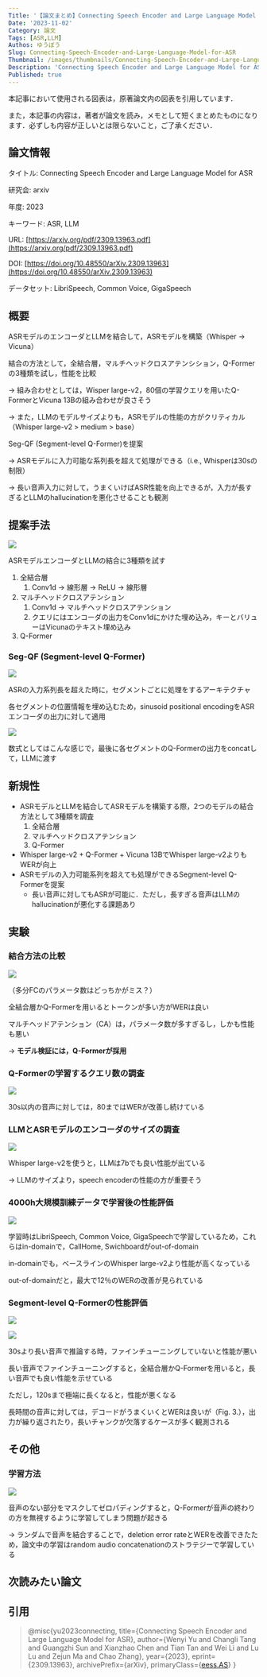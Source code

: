 ```yaml
---
Title: '【論文まとめ】Connecting Speech Encoder and Large Language Model for ASR'
Date: '2023-11-02'
Category: 論文
Tags: [ASR,LLM]
Authos: ゆうぼう
Slug: Connecting-Speech-Encoder-and-Large-Language-Model-for-ASR
Thumbnail: /images/thumbnails/Connecting-Speech-Encoder-and-Large-Language-Model-for-ASR.png
Description: 'Connecting Speech Encoder and Large Language Model for ASRのまとめ'
Published: true
---
```


本記事において使用される図表は，原著論文内の図表を引用しています．

また，本記事の内容は，著者が論文を読み，メモとして短くまとめたものになります．必ずしも内容が正しいとは限らないこと，ご了承ください．

## 論文情報

タイトル: Connecting Speech Encoder and Large Language Model for ASR

研究会: arxiv

年度: 2023

キーワード: ASR, LLM

URL: [https://arxiv.org/pdf/2309.13963.pdf](https://arxiv.org/pdf/2309.13963.pdf)

DOI: [https://doi.org/10.48550/arXiv.2309.13963](https://doi.org/10.48550/arXiv.2309.13963)

データセット: LibriSpeech, Common Voice, GigaSpeech

## 概要

ASRモデルのエンコーダとLLMを結合して，ASRモデルを構築（Whisper → Vicuna）

結合の方法として，全結合層，マルチヘッドクロスアテンシション，Q-Formerの3種類を試し，性能を比較

→ 組み合わせとしては，Wisper large-v2，80個の学習クエリを用いたQ-FormerとVicuna 13Bの組み合わせが良さそう

→ また，LLMのモデルサイズよりも，ASRモデルの性能の方がクリティカル（Whisper large-v2 > medium > base）



Seg-QF (Segment-level Q-Former)を提案

→ ASRモデルに入力可能な系列長を超えて処理ができる（i.e., Whisperは30sの制限）

→ 長い音声入力に対して，うまくいけばASR性能を向上できるが，入力が長すぎるとLLMのhallucinationを悪化させることも観測

## 提案手法

![](/images/article/Connecting-Speech-Encoder-and-Large-Language-Model-for-ASR/1iwl044a.png)

ASRモデルエンコーダとLLMの結合に3種類を試す

1. 全結合層
	1. Conv1d → 線形層 → ReLU → 線形層
2. マルチヘッドクロスアテンション
	1. Conv1d → マルチヘッドクロスアテンション
	2. クエリにはエンコーダの出力をConv1dにかけた埋め込み，キーとバリューはVicunaのテキスト埋め込み
3. Q-Former


### Seg-QF (Segment-level Q-Former)

![](/images/article/Connecting-Speech-Encoder-and-Large-Language-Model-for-ASR/q4cga6ej.png)

ASRの入力系列長を超えた時に，セグメントごとに処理をするアーキテクチャ

各セグメントの位置情報を埋め込むため，sinusoid positional encodingをASRエンコーダの出力に対して適用

![](/images/article/Connecting-Speech-Encoder-and-Large-Language-Model-for-ASR/sh6r2b3c.png)

数式としてはこんな感じで，最後に各セグメントのQ-Formerの出力をconcatして，LLMに渡す

## 新規性

- ASRモデルとLLMを結合してASRモデルを構築する際，2つのモデルの結合方法として3種類を調査
	1. 全結合層
	2. マルチヘッドクロスアテンション
	3. Q-Former
- Whisper large-v2 + Q-Former + Vicuna 13BでWhisper large-v2よりもWERが向上
- ASRモデルの入力可能系列を超えても処理ができるSegment-level Q-Formerを提案
	- 長い音声に対してもASRが可能に．ただし，長すぎる音声はLLMのhallucinationが悪化する課題あり
## 実験

### 結合方法の比較

![](/images/article/Connecting-Speech-Encoder-and-Large-Language-Model-for-ASR/p3kesn55.png)

（多分FCのパラメータ数はどっちかがミス？）

全結合層かQ-Formerを用いるとトークンが多い方がWERは良い

マルチヘッドアテンション（CA）は，パラメータ数が多すぎるし，しかも性能も悪い

→ **モデル検証には，Q-Formerが採用**



### Q-Formerの学習するクエリ数の調査

![](/images/article/Connecting-Speech-Encoder-and-Large-Language-Model-for-ASR/fdfvl51a.png)

30s以内の音声に対しては，80まではWERが改善し続けている



### LLMとASRモデルのエンコーダのサイズの調査

![](/images/article/Connecting-Speech-Encoder-and-Large-Language-Model-for-ASR/lo6a096t.png)

Whisper large-v2を使うと，LLMは7bでも良い性能が出ている

→ LLMのサイズより，speech encoderの性能の方が重要そう



### 4000h大規模訓練データで学習後の性能評価

![](/images/article/Connecting-Speech-Encoder-and-Large-Language-Model-for-ASR/smbe1p7e.png)

学習時はLibriSpeech, Common Voice, GigaSpeechで学習しているため，これらはin-domainで，CallHome, Swichboardがout-of-domain



in-domainでも，ベースラインのWhisper large-v2より性能が高くなっている

out-of-domainだと，最大で12％のWERの改善が見られている



### Segment-level Q-Formerの性能評価

![](/images/article/Connecting-Speech-Encoder-and-Large-Language-Model-for-ASR/b7s5s5ua.png)

![](/images/article/Connecting-Speech-Encoder-and-Large-Language-Model-for-ASR/e5h86q3t.png)

30sより長い音声で推論する時，ファインチューニングしていないと性能が悪い

長い音声でファインチューニングすると，全結合層かQ-Formerを用いると，長い音声でも良い性能を示せている

ただし，120sまで極端に長くなると，性能が悪くなる

長時間の音声に対しては，デコードがうまくいくとWERは良いが（Fig. 3.），出力が繰り返されたり，長いチャンクが欠落するケースが多く観測される

## その他

### 学習方法

![](/images/article/Connecting-Speech-Encoder-and-Large-Language-Model-for-ASR/uzgui2mw.png)

音声のない部分をマスクしてゼロパディングすると，Q-Formerが音声の終わりの方を無視するように学習してしまう問題が起きる

→ ランダムで音声を結合することで，deletion error rateとWERを改善できたため，論文中の学習はrandom audio concatenationのストラテジーで学習している

## 次読みたい論文




## 引用

> @misc{yu2023connecting,
> title={Connecting Speech Encoder and Large Language Model for ASR},
> author={Wenyi Yu and Changli Tang and Guangzhi Sun and Xianzhao Chen and Tian Tan and Wei Li and Lu Lu and Zejun Ma and Chao Zhang},
> year={2023},
> eprint={2309.13963},
> archivePrefix={arXiv},
> primaryClass={[eess.AS](http://eess.as/)}
> }